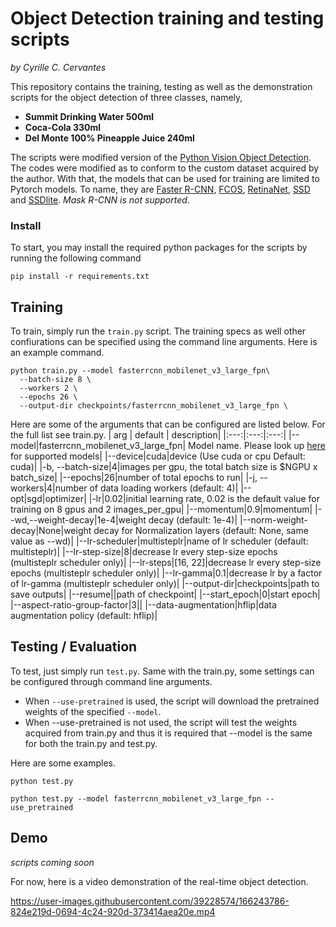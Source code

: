 # Object Detection training and testing scripts
*by Cyrille C. Cervantes*

This repository contains the training, testing as well as the demonstration scripts for the object detection of three classes, namely,
- **Summit Drinking Water 500ml**
- **Coca-Cola 330ml** 
- **Del Monte 100% Pineapple Juice 240ml**

The scripts were modified version of the [Python Vision Object Detection](https://github.com/pytorch/vision/tree/main/references/detection). The codes were modified as to conform to the custom dataset acquired by the author. With that, the models that can be used for training are limited to Pytorch models. To name, they are [Faster R-CNN](https://arxiv.org/abs/1506.01497), [FCOS](https://arxiv.org/abs/1904.01355), [RetinaNet](https://arxiv.org/abs/1708.02002), [SSD](https://arxiv.org/abs/1512.02325) and [SSDlite](https://arxiv.org/abs/1801.04381). *Mask R-CNN is not supported*.


### Install
To start, you may install the required python packages for the scripts by running the following command
```
pip install -r requirements.txt
```
## Training
To train, simply run the ```train.py``` script. The training specs as well other confiurations can be specified using the command line arguments. Here is an example command.
```
python train.py --model fasterrcnn_mobilenet_v3_large_fpn\
  --batch-size 8 \
  --workers 2 \
  --epochs 26 \
  --output-dir checkpoints/fasterrcnn_mobilenet_v3_large_fpn \
```
Here are some of the arguments that can be configured are listed below. For the full list see train.py.
| arg | default | description|
|:---:|:---:|:---:|
|--model|fasterrcnn_mobilenet_v3_large_fpn| Model name. Please look up [here](https://pytorch.org/vision/stable/models.html#object-detection-instance-segmentation-and-person-keypoint-detection) for supported models|
|--device|cuda|device (Use cuda or cpu Default: cuda)|
|-b, --batch-size|4|images per gpu, the total batch size is $NGPU x batch_size|
|--epochs|26|number of total epochs to run|
|-j, --workers|4|number of data loading workers (default: 4)|
|--opt|sgd|optimizer|
|-lr|0.02|initial learning rate, 0.02 is the default value for training on 8 gpus and 2 images_per_gpu|
|--momentum|0.9|momentum|
|--wd,--weight-decay|1e-4|weight decay (default: 1e-4)|
|--norm-weight-decay|None|weight decay for Normalization layers (default: None, same value as --wd)|
|--lr-scheduler|multisteplr|name of lr scheduler (default: multisteplr)|
|--lr-step-size|8|decrease lr every step-size epochs (multisteplr scheduler only)|
|--lr-steps|[16, 22]|decrease lr every step-size epochs (multisteplr scheduler only)|
|--lr-gamma|0.1|decrease lr by a factor of lr-gamma (multisteplr scheduler only)|
|--output-dir|checkpoints|path to save outputs|
|--resume||path of checkpoint|
|--start_epoch|0|start epoch|
|--aspect-ratio-group-factor|3||
|--data-augmentation|hflip|data augmentation policy (default: hflip)|

## Testing / Evaluation
To test, just simply run ```test.py```. Same with the train.py, some settings can be configured through command line arguments.
- When ```--use-pretrained``` is used, the script will download the pretrained weights of the specified ```--model```.
- When --use-pretrained is not used, the script will test the weights acquired from train.py and thus it is required that --model is the same for both the train.py and test.py.

Here are some examples.
```
python test.py
```
```
python test.py --model fasterrcnn_mobilenet_v3_large_fpn --use_pretrained
```
## Demo
*scripts coming soon*

For now, here is a video demonstration of the real-time object detection.

https://user-images.githubusercontent.com/39228574/166243786-824e219d-0694-4c24-920d-373414aea20e.mp4


